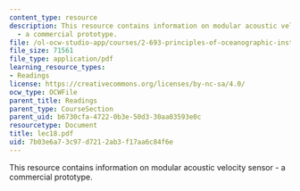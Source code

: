 ```yaml
---
content_type: resource
description: This resource contains information on modular acoustic velocity sensor
  - a commercial prototype.
file: /ol-ocw-studio-app/courses/2-693-principles-of-oceanographic-instrument-systems-sensors-and-measurements-13-998-spring-2004/7b03e6a73c97d7212ab3f17aa6c84f6e_lec18.pdf
file_size: 71561
file_type: application/pdf
learning_resource_types:
- Readings
license: https://creativecommons.org/licenses/by-nc-sa/4.0/
ocw_type: OCWFile
parent_title: Readings
parent_type: CourseSection
parent_uid: b6730cfa-4722-0b3e-50d3-30aa03593e0c
resourcetype: Document
title: lec18.pdf
uid: 7b03e6a7-3c97-d721-2ab3-f17aa6c84f6e
---
```

This resource contains information on modular acoustic velocity sensor - a commercial prototype.